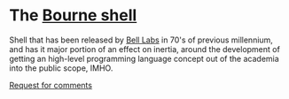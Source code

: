 # The [**Bourne shell**](://en.wikipedia.org/wiki/Bourne_shell)

Shell that has been released by [Bell Labs](https://en.wikipedia.org/wiki/Bell_Labs) in 70's of previous millennium, and
has it major portion of an effect on inertia, around the development of getting an high-level
programming language concept out of the academia into the public scope, IMHO.

[Request for comments](sh_rfc.md)

